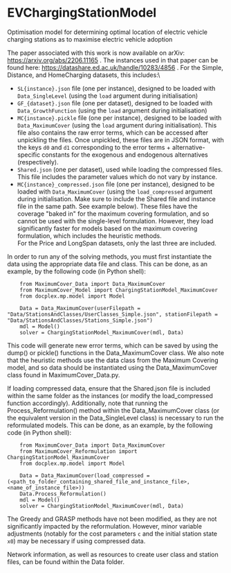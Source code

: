 # EVChargingStationModel
 Optimisation model for determining optimal location of electric vehicle charging stations as to maximise electric vehicle adoption

The paper associated with this work is now available on arXiv: https://arxiv.org/abs/2206.11165 .
The instances used in that paper can be found here: https://datashare.ed.ac.uk/handle/10283/4856 . For the Simple, Distance, and HomeCharging datasets, this includes:\
- `SL{instance}.json` file (one per instance), designed to be loaded with `Data_SingleLevel` (using the `load` argument during initialisation)
- `GF_{dataset}.json` file (one per dataset), designed to be loaded with `Data_GrowthFunction` (using the `load` argument during initialisation)
- `MC{instance}.pickle` file (one per instance), designed to be loaded with `Data_MaximumCover` (using the `load` argument during initialisation). This file also contains the raw error terms, which can be accessed after unpickling the files. Once unpickled, these files are in JSON format, with the keys `d0` and `d1` corresponding to the error terms + alternative-specific constants for the exogenous and endogenous alternatives (respectively).
- `Shared.json` (one per dataset), used while loading the compressed files. This file includes the parameter values which do not vary by instance.
- `MC{instance}_compressed.json` file (one per instance), designed to be loaded with `Data_MaximumCover` (using the `load_compressed` argument during initialisation. Make sure to include the Shared file and instance file in the same path. See example below). These files have the coverage "baked in" for the maximum covering formulation, and so cannot be used with the single-level formulation. However, they load significantly faster for models based on the maximum covering formulation, which includes the heuristic methods.  
For the Price and LongSpan datasets, only the last three are included.

In order to run any of the solving methods, you must first instantiate the data using the appropriate data file and class. This can be done, as an example, by the following code (in Python shell):
```
    from MaximumCover_Data import Data_MaximumCover
    from MaximumCover_Model import ChargingStationModel_MaximumCover
    from docplex.mp.model import Model

    Data = Data_MaximumCover(userFilepath = "Data/StationsAndClasses/UserClasses_Simple.json", stationFilepath = "Data/StationsAndClasses/Stations_Simple.json")
    mdl = Model()
    solver = ChargingStationModel_MaximumCover(mdl, Data)
```
 This code will generate new error terms, which can be saved by using the dump() or pickle() functions in the Data_MaximumCover class. We also note that the heuristic methods use the data class from the Maximum Covering model, and so data should be instantiated using the Data_MaximumCover class found in MaximumCover_Data.py.

If loading compressed data, ensure that the Shared.json file is included within the same folder as the instances (or modify the load_compressed function accordingly). Additionally, note that running the Process_Reformulation() method within the Data_MaximumCover class (or the equivalent version in the Data_SingleLevel class) is necessary to run the reformulated models. This can be done, as an example, by the following code (in Python shell):
```
    from MaximumCover_Data import Data_MaximumCover
    from MaximumCover_Reformulation import ChargingStationModel_MaximumCover
    from docplex.mp.model import Model

    Data = Data_MaximumCover(load_compressed = (<path_to_folder_containing_shared_file_and_instance_file>, <name_of_instance_file>))
    Data.Process_Reformulation()
    mdl = Model()
    solver = ChargingStationModel_MaximumCover(mdl, Data)
```
The Greedy and GRASP methods have not been modified, as they are not significantly impacted by the reformulation. However, minor variable adjustments (notably for the cost parameters `c` and the initial station state `x0`) may be necessary if using compressed data.

Network information, as well as resources to create user class and station files, can be found within the Data folder. 

